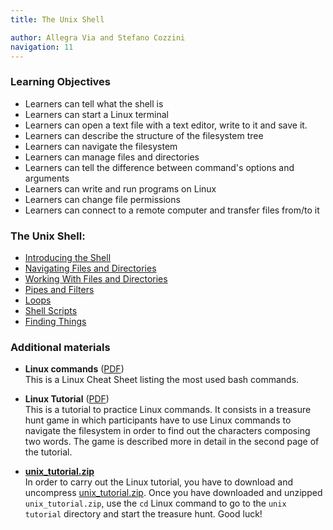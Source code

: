 ```yaml
---
title: The Unix Shell  

author: Allegra Via and Stefano Cozzini
navigation: 11
---
```


### Learning Objectives 

* Learners can tell what the shell is
* Learners can start a Linux terminal
* Learners can open a text file with a text editor, write to it and save it.
* Learners can describe the structure of the filesystem tree
* Learners can navigate the filesystem 
* Learners can manage files and directories
* Learners can tell the difference between command's options and arguments
* Learners can write and run programs on Linux
* Learners can change file permissions
* Learners can connect to a remote computer and transfer files from/to it


### The Unix Shell:

- [Introducing the Shell](./00-intro.html)
- [Navigating Files and Directories](./01-filedir.html)
- [Working With Files and Directories](./02-create.html)
- [Pipes and Filters](./03-pipefilter.html)
- [Loops](./04-loop.html)
- [Shell Scripts](./05-script.html)
- [Finding Things](./06-find.html)


### Additional materials

- **Linux commands** ([PDF](./docs/OnePageLinuxManual.pdf))
<br>This is a Linux Cheat Sheet listing the most used bash commands.

- **Linux Tutorial** ([PDF](Academis_Linux.pdf))
<br>This is a tutorial to practice Linux commands. It consists in a treasure hunt game in which participants have to use Linux commands to navigate the filesystem in order to find out the characters composing two words. The game is described more in detail in the second page of the tutorial. 

- **[unix_tutorial.zip](unix_tutorial.zip)**
<br>In order to carry out the Linux tutorial, you have to download and uncompress [unix_tutorial.zip](unix_tutorial.zip). Once you have downloaded and unzipped `unix_tutorial.zip`, use the `cd` Linux command to go to the `unix tutorial` directory and start the treasure hunt. Good luck!  
